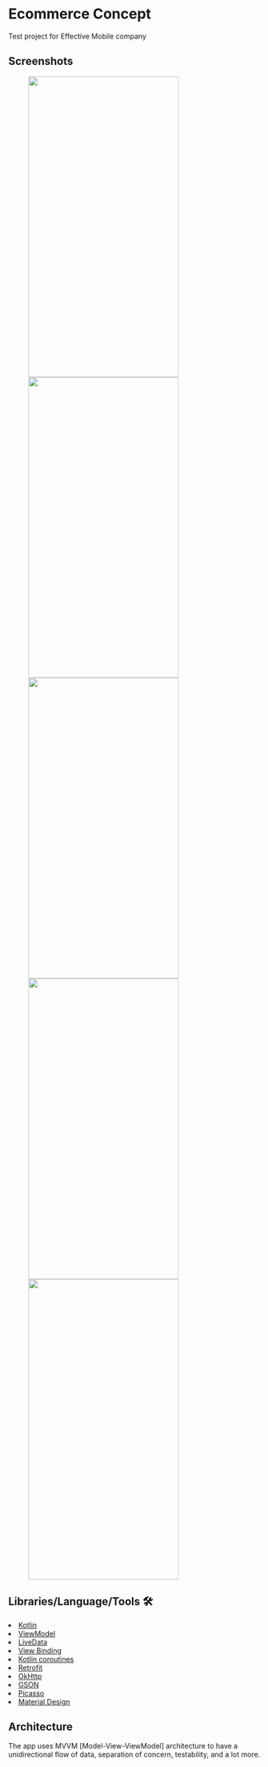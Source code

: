 # Ecommerce Concept

Test project for Effective Mobile company

## Screenshots

<img src="https://user-images.githubusercontent.com/96004385/202688512-50afa4f3-8bfd-4f5d-9fe7-cbf0b0bf057b.png" height="600" width="300" hspace="40"><img src="https://user-images.githubusercontent.com/96004385/202688528-36d1d526-e4e3-4963-b4db-a35640910564.png" height="600" width="300" hspace="40">
<img src="https://user-images.githubusercontent.com/96004385/202688524-89a4a943-4cd7-4ef7-8a87-732909b7af2d.png" height="600" width="300" hspace="40"><img src="https://user-images.githubusercontent.com/96004385/202688521-9565a360-1022-4d2e-9d53-78a3e199d21c.png" height="600" width="300" hspace="40">
<img src="https://user-images.githubusercontent.com/96004385/202690620-d470e73f-05a8-48ea-ade0-c3bd14b9b054.mp4" height="600" width="300" hspace="40">

## Libraries/Language/Tools 🛠

<li><a href="https://developer.android.com/kotlin">Kotlin</a></li>
<li><a href="https://developer.android.com/topic/libraries/architecture/viewmodel">ViewModel</a></li>
<li><a href="https://developer.android.com/topic/libraries/architecture/livedata">LiveData</a></li>
<li><a href="https://developer.android.com/topic/libraries/view-binding">View Binding</a></li>
<li><a href="https://developer.android.com/kotlin/coroutines">Kotlin coroutines</a></li>
<li><a href="https://square.github.io/retrofit/">Retrofit</a></li>
<li><a href="https://github.com/square/okhttp">OkHttp</a></li>
<li><a href="https://github.com/google/gson">GSON</a></li>
<li><a href="https://github.com/square/picasso">Picasso</a></li>
<li><a href="https://material.io/develop/android/docs/getting-started/">Material Design</a></li>

## Architecture
The app uses MVVM [Model-View-ViewModel] architecture to have a unidirectional flow of data, separation of concern, testability, and a lot more.
